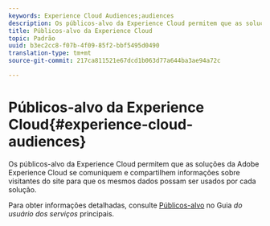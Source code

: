 ```yaml
---
keywords: Experience Cloud Audiences;audiences
description: Os públicos-alvo da Experience Cloud permitem que as soluções da Adobe Experience Cloud se comuniquem e compartilhem informações sobre visitantes do site para que os mesmos dados possam ser usados por cada solução.
title: Públicos-alvo da Experience Cloud
topic: Padrão
uuid: b3ec2cc8-f07b-4f09-85f2-bbf5495d0490
translation-type: tm+mt
source-git-commit: 217ca811521e67dcd1b063d77a644ba3ae94a72c

---
```



# Públicos-alvo da Experience Cloud{#experience-cloud-audiences}

Os públicos-alvo da Experience Cloud permitem que as soluções da Adobe Experience Cloud se comuniquem e compartilhem informações sobre visitantes do site para que os mesmos dados possam ser usados por cada solução.

Para obter informações detalhadas, consulte [Públicos-alvo](https://docs.adobe.com/content/help/en/core-services/interface/audiences/audience-library.html) no Guia *do usuário dos serviços* principais.
